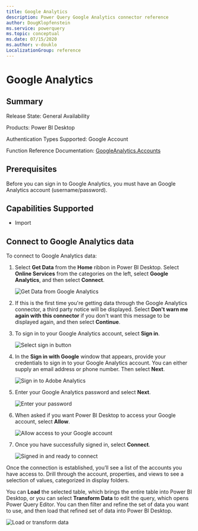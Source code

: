 ```yaml
---
title: Google Analytics
description: Power Query Google Analytics connector reference
author: DougKlopfenstein
ms.service: powerquery
ms.topic: conceptual
ms.date: 07/15/2020
ms.author: v-douklo
LocalizationGroup: reference
---
```


# Google Analytics
 
## Summary
 
Release State: General Availability

Products: Power BI Desktop

Authentication Types Supported: Google Account

Function Reference Documentation: [GoogleAnalytics.Accounts](https://docs.microsoft.com/en-us/powerquery-m/googleanalytics-accounts)

## Prerequisites
Before you can sign in to Google Analytics, you must have an Google Analytics account (username/password).

 
## Capabilities Supported
* Import

## Connect to Google Analytics data

To connect to Google Analytics data:

1. Select **Get Data** from the **Home** ribbon in Power BI Desktop. Select **Online Services** from the categories on the left, select **Google Analytics**, and then select **Connect**.

   ![Get Data from Google Analytics](./media/google-analytics/get-ga-data.png)

2. If this is the first time you're getting data through the Google Analytics connector, a third party notice will be displayed. Select **Don't warn me again with this connector** if you don't want this message to be displayed again, and then select **Continue**.

3. To sign in to your Google Analytics account, select **Sign in**.

   ![Select sign in button](./media/google-analytics/sign-in.png)


4. In the **Sign in with Google** window that appears, provide your credentials to sign in to your Google Analytics account. You can either supply an email address or phone number. Then select **Next**.

   ![Sign in to Adobe Analytics](./media/google-analytics/google-sign-in.png)

5. Enter your Google Analytics password and select **Next**.

   ![Enter your password](./media/google-analytics/enter-password.png)

6. When asked if you want Power BI Desktop to access your Google account, select **Allow**.

   ![Allow access to your Google account](./media/google-analytics/access-account.png)

6. Once you have successfully signed in, select **Connect**.

   ![Signed in and ready to connect](./media/google-analytics/signed-in.png)

Once the connection is established, you’ll see a list of the accounts you have access to. Drill through the account, properties, and views to see a selection of values, categorized in display folders.

You can **Load** the selected table, which brings the entire table into Power BI Desktop, or you can select **Transform Data** to edit the query, which opens Power Query Editor. You can then filter and refine the set of data you want to use, and then load that refined set of data into Power BI Desktop.

![Load or transform data](./media/adobe-analytics/button-select.png)

